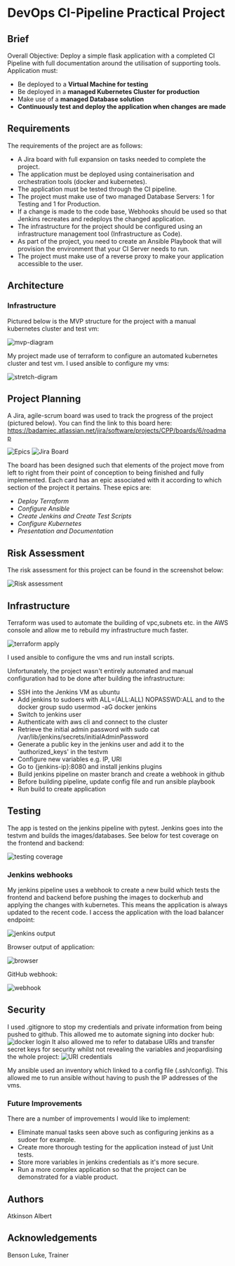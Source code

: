 # DevOps CI-Pipeline Practical Project

## Brief

Overall Objective:
Deploy a simple flask application with a completed CI Pipeline with full documentation around the utilisation of supporting tools. Application must:

- Be deployed to a **Virtual Machine for testing**
- Be deployed in a **managed Kubernetes Cluster for production**
- Make use of a **managed Database solution**
- **Continuously test and deploy the application when changes are made**

## Requirements

The requirements of the project are as follows:

* A Jira board with full expansion on tasks needed to complete the project.
* The application must be deployed using containerisation and orchestration tools (docker and kubernetes).
* The application must be tested through the CI pipeline.
* The project must make use of two managed Database Servers: 1 for Testing and 1 for Production.
* If a change is made to the code base, Webhooks should be used so that Jenkins recreates and redeploys the changed application.
* The infrastructure for the project should be configured using an infrastructure management tool (Infrastructure as Code).
* As part of the project, you need to create an Ansible Playbook that will provision the environment that your CI Server needs to run.
* The project must make use of a reverse proxy to make your application accessible to the user.

## Architecture
### Infrastructure
Pictured below is the MVP structure for the project with a manual kubernetes cluster and test vm:

![mvp-diagram](https://i.imgur.com/i5qfOas.png)

My project made use of terraform to configure an automated kubernetes cluster and test vm. I used ansible to configure my vms:

![stretch-digram](https://i.imgur.com/Q5zljVl.png)

## Project Planning

A Jira, agile-scrum board was used to track the progress of the project (pictured below). You can find the link to this board here: https://badamiec.atlassian.net/jira/software/projects/CPP/boards/6/roadmap

![Epics](https://i.imgur.com/LaPjILK.png)
![Jira Board](https://i.imgur.com/Zmfr0KU.png)

The board has been designed such that elements of the project move from left to right from their point of conception to being finished and fully implemented. Each card has an epic associated with it according to which section of the project it pertains. These epics are:

* *Deploy Terraform*
* *Configure Ansible*
* *Create Jenkins and Create Test Scripts*
* *Configure Kubernetes*
* *Presentation and Documentation*

## Risk Assessment

The risk assessment for this project can be found in the screenshot below:

![Risk assessment](https://i.imgur.com/YkJlUQp.png)

## Infrastructure 

Terraform was used to automate the building of vpc,subnets etc. in the AWS console and allow me to rebuild my infrastructure much faster. 

![terraform apply](https://i.imgur.com/nsKKrR1.png)

I used ansible to configure the vms and run install scripts. 

Unfortunately, the project wasn't entirely automated and manual configuration had to be done after building the infrastructure:

* SSH into the Jenkins VM as ubuntu
* Add jenkins to sudoers with ALL=(ALL:ALL) NOPASSWD:ALL and to the docker group sudo usermod -aG docker jenkins
* Switch to jenkins user
* Authenticate with aws cli and connect to the cluster
* Retrieve the initial admin password with sudo cat /var/lib/jenkins/secrets/initialAdminPassword
* Generate a public key in the jenkins user and add it to the 'authorized_keys' in the testvm
* Configure new variables e.g. IP, URI
* Go to {jenkins-ip}:8080 and install jenkins plugins
* Build jenkins pipeline on master branch and create a webhook in github
* Before building pipeline, update config file and run ansible playbook
* Run build to create application

## Testing

The app is tested on the jenkins pipeline with pytest. Jenkins goes into the testvm and builds the images/databases. See below for test coverage on the frontend and backend:

![testing coverage](https://i.imgur.com/EwHLXDP.png)

### Jenkins webhooks

My jenkins pipeline uses a webhook to create a new build which tests the frontend and backend before pushing the images to dockerhub and applying the changes with kubernetes. This means the application is always updated to the recent code. I access the application with the load balancer endpoint:

![jenkins output](https://i.imgur.com/oOrvFAT.png)

Browser output of application:

![browser](https://i.imgur.com/MJmw6LH.png)

GitHub webhook:

![webhook](https://i.imgur.com/3IgbS78.png)

## Security

I used .gitignore to stop my credentials and private information from being pushed to github. This allowed me to automate signing into docker hub:
![docker login](https://i.imgur.com/bakYiCu.png)
It also allowed me to refer to database URIs and transfer secret keys for security whilst not revealing the variables and jeopardising the whole project:
![URI credentials](https://i.imgur.com/CkhCkCQ.png)

My ansible used an inventory which linked to a config file (.ssh/config). This allowed me to run ansible without having to push the IP addresses of the vms.

### Future Improvements

There are a number of improvements I would like to implement:

* Eliminate manual tasks seen above such as configuring jenkins as a sudoer for example.
* Create more thorough testing for the application instead of just Unit tests.
* Store more variables in jenkins credentials as it's more secure.
* Run a more complex application so that the project can be demonstrated for a viable product.

## Authors
Atkinson Albert

## Acknowledgements
Benson Luke, Trainer
